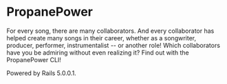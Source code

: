 # PropanePower

For every song, there are many collaborators. And every collaborator has helped create many songs in their career, whether as a songwriter, producer, performer, instrumentalist -- or another role! Which collaborators have you be admiring without even realizing it? Find out with the PropanePower CLI!

Powered by Rails 5.0.0.1.
